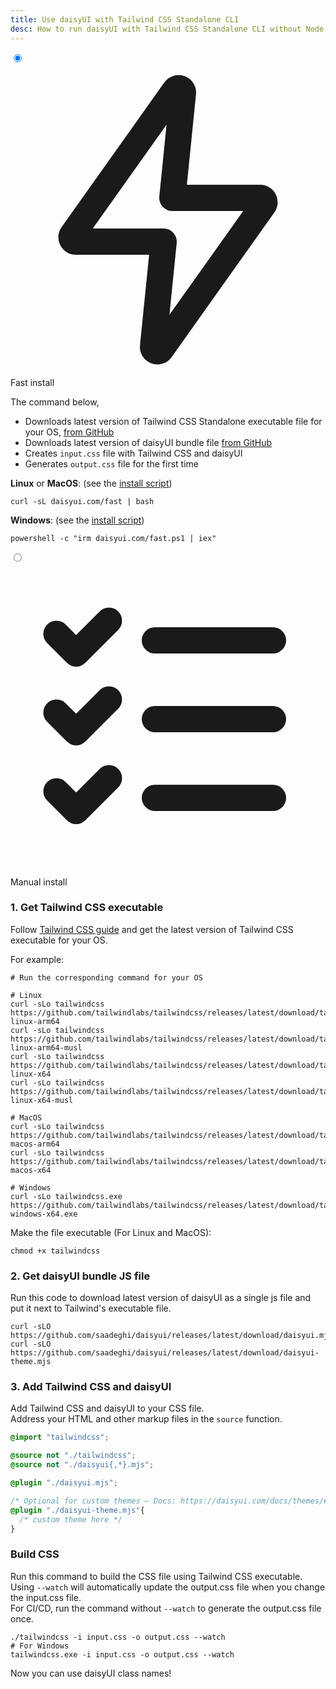 ```yaml
---
title: Use daisyUI with Tailwind CSS Standalone CLI
desc: How to run daisyUI with Tailwind CSS Standalone CLI without Node.js
---
```


<script>
  import Translate from "$components/Translate.svelte"
</script>

<div class="tabs tabs-lift lg:tabs-xl max-sm:tabs-sm">
  <label class="tab">
    <input type="radio" name="install_options" checked="checked" />
    <svg xmlns="http://www.w3.org/2000/svg" viewBox="0 0 18 18" class="size-5 me-2 inline-block">
      <path d="m8.597,16.41l5.872-8.265c.118-.166,0-.395-.204-.395h-5.016l.604-5.98c.037-.26-.299-.394-.451-.18L3.531,9.855c-.118.166,0,.395.204.395h5.016l-.604,5.98c-.037.26.299.394.451.18Z" fill="none" stroke="currentColor" stroke-linecap="round" stroke-linejoin="round" stroke-width="1.5"></path>
  </svg>
  Fast install
  </label>
  <div class="tab-content bg-base-100 border-base-300 px-6 py-3 ps-16">

The command below,
- Downloads latest version of Tailwind CSS Standalone executable file for your OS, [from GitHub](https://github.com/tailwindlabs/tailwindcss/releases/latest)
- Downloads latest version of daisyUI bundle file [from GitHub](https://github.com/saadeghi/daisyui/releases/latest)
- Creates `input.css` file with Tailwind CSS and daisyUI
- Generates `output.css` file for the first time

**Linux** or **MacOS**: (see the [install script](https://raw.githubusercontent.com/saadeghi/daisyui/refs/heads/master/packages/docs/static/fast))

```sh:Terminal
curl -sL daisyui.com/fast | bash
```

**Windows**: (see the [install script](https://raw.githubusercontent.com/saadeghi/daisyui/refs/heads/master/packages/docs/static/fast.ps1))

```sh:PowerShell
powershell -c "irm daisyui.com/fast.ps1 | iex"
```

  </div>

  <label class="tab">
    <input type="radio" name="install_options"  />
    <svg xmlns="http://www.w3.org/2000/svg" viewBox="0 0 24 24" class="size-5 me-2 inline-block">
      <g stroke-linejoin="round" stroke-linecap="round" stroke-width="2" fill="none" stroke="currentColor">
        <path d="M3.5 5.5l1.5 1.5l2.5 -2.5"></path>
        <path d="M3.5 11.5l1.5 1.5l2.5 -2.5"></path>
        <path d="M3.5 17.5l1.5 1.5l2.5 -2.5"></path>
        <path d="M11 6l9 0"></path>
        <path d="M11 12l9 0"></path>
        <path d="M11 18l9 0"></path>
      </g>
    </svg>
    Manual install
  </label>
  <div class="tab-content bg-base-100 border-base-300 px-6 py-3 ps-16">

### 1. Get Tailwind CSS executable

Follow [Tailwind CSS guide](https://tailwindcss.com/blog/standalone-cli) and get the latest version of Tailwind CSS executable for your OS.

For example:

```sh:Terminal
# Run the corresponding command for your OS

# Linux
curl -sLo tailwindcss https://github.com/tailwindlabs/tailwindcss/releases/latest/download/tailwindcss-linux-arm64
curl -sLo tailwindcss https://github.com/tailwindlabs/tailwindcss/releases/latest/download/tailwindcss-linux-arm64-musl
curl -sLo tailwindcss https://github.com/tailwindlabs/tailwindcss/releases/latest/download/tailwindcss-linux-x64
curl -sLo tailwindcss https://github.com/tailwindlabs/tailwindcss/releases/latest/download/tailwindcss-linux-x64-musl

# MacOS
curl -sLo tailwindcss https://github.com/tailwindlabs/tailwindcss/releases/latest/download/tailwindcss-macos-arm64
curl -sLo tailwindcss https://github.com/tailwindlabs/tailwindcss/releases/latest/download/tailwindcss-macos-x64

# Windows
curl -sLo tailwindcss.exe https://github.com/tailwindlabs/tailwindcss/releases/latest/download/tailwindcss-windows-x64.exe
```

Make the file executable (For Linux and MacOS):

```sh:Terminal
chmod +x tailwindcss
```

### 2. Get daisyUI bundle JS file

Run this code to download latest version of daisyUI as a single js file and put it next to Tailwind's executable file.

```sh:Terminal
curl -sLO https://github.com/saadeghi/daisyui/releases/latest/download/daisyui.mjs
curl -sLO https://github.com/saadeghi/daisyui/releases/latest/download/daisyui-theme.mjs
```

### 3. Add Tailwind CSS and daisyUI

Add Tailwind CSS and daisyUI to your CSS file.  
Address your HTML and other markup files in the `source` function.

```postcss:input.css
@import "tailwindcss";

@source not "./tailwindcss";
@source not "./daisyui{,*}.mjs";

@plugin "./daisyui.mjs";

/* Optional for custom themes – Docs: https://daisyui.com/docs/themes/#how-to-add-a-new-custom-theme */
@plugin "./daisyui-theme.mjs"{
  /* custom theme here */
}
```

</div>
</div>

### Build CSS

Run this command to build the CSS file using Tailwind CSS executable.  
Using `--watch` will automatically update the output.css file when you change the input.css file.  
For CI/CD, run the command without `--watch` to generate the output.css file once.

```sh:Terminal
./tailwindcss -i input.css -o output.css --watch
# For Windows
tailwindcss.exe -i input.css -o output.css --watch
```

Now you can use daisyUI class names!
